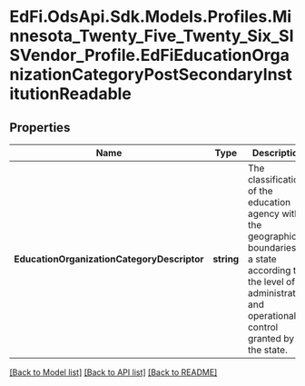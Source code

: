 # EdFi.OdsApi.Sdk.Models.Profiles.Minnesota_Twenty_Five_Twenty_Six_SISVendor_Profile.EdFiEducationOrganizationCategoryPostSecondaryInstitutionReadable

## Properties

Name | Type | Description | Notes
------------ | ------------- | ------------- | -------------
**EducationOrganizationCategoryDescriptor** | **string** | The classification of the education agency within the geographic boundaries of a state according to the level of administrative and operational control granted by the state. | 

[[Back to Model list]](../README.md#documentation-for-models) [[Back to API list]](../README.md#documentation-for-api-endpoints) [[Back to README]](../README.md)

